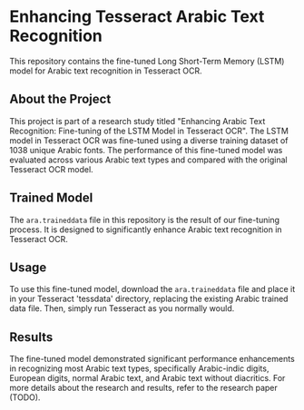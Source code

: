 # Enhancing Tesseract Arabic Text Recognition

This repository contains the fine-tuned Long Short-Term Memory (LSTM) model for Arabic text recognition in Tesseract OCR.

## About the Project
This project is part of a research study titled "Enhancing Arabic Text Recognition: Fine-tuning of the LSTM Model in Tesseract OCR". The LSTM model in Tesseract OCR was fine-tuned using a diverse training dataset of 1038 unique Arabic fonts. The performance of this fine-tuned model was evaluated across various Arabic text types and compared with the original Tesseract OCR model. 

## Trained Model
The `ara.traineddata` file in this repository is the result of our fine-tuning process. It is designed to significantly enhance Arabic text recognition in Tesseract OCR. 

## Usage
To use this fine-tuned model, download the `ara.traineddata` file and place it in your Tesseract 'tessdata' directory, replacing the existing Arabic trained data file. Then, simply run Tesseract as you normally would.

## Results
The fine-tuned model demonstrated significant performance enhancements in recognizing most Arabic text types, specifically Arabic-indic digits, European digits, normal Arabic text, and Arabic text without diacritics. For more details about the research and results, refer to the research paper (TODO).
